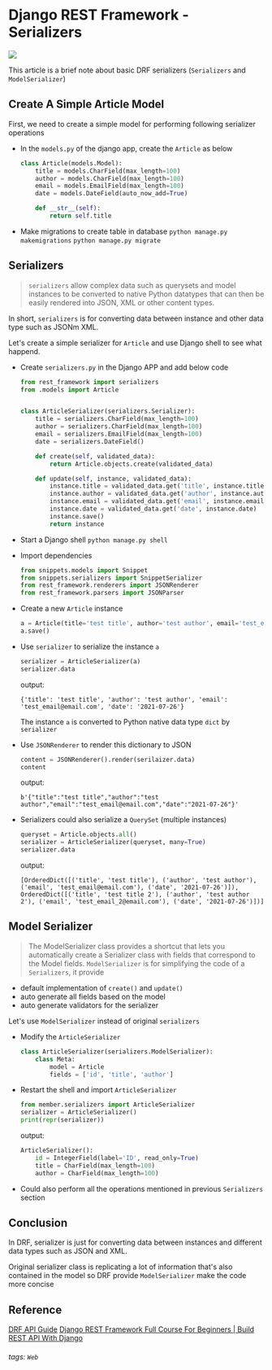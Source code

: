 # Django REST Framework - Serializers

![](https://i.imgur.com/wmsjgHa.png)

This article is a brief note about basic DRF serializers (`Serializers` and `ModelSerializer`)

## Create A Simple Article Model

First, we need to create a simple model for performing following serializer operations

- In the `models.py` of the django app, create the `Article` as below

    ```python
    class Article(models.Model):
        title = models.CharField(max_length=100)
        author = models.CharField(max_length=100)
        email = models.EmailField(max_length=100)
        date = models.DateField(auto_now_add=True)

        def __str__(self):
            return self.title
    ```

- Make migrations to create table in database
    `python manage.py makemigrations`
    `python manage.py migrate`

## Serializers

>`serializers` allow complex data such as querysets and model instances to be converted to native Python datatypes that can then be easily rendered into JSON, XML or other content types.

In short, `serializers` is for converting data between instance and other data type such as JSONm XML.

Let's create a simple serializer for `Article` and use Django shell to see what happend.

- Create `serializers.py` in the Django APP and add below code
    ```python
    from rest_framework import serializers
    from .models import Article


    class ArticleSerializer(serializers.Serializer):
        title = serializers.CharField(max_length=100)
        author = serializers.CharField(max_length=100)
        email = serializers.EmailField(max_length=100)
        date = serializers.DateField()

        def create(self, validated_data):
            return Article.objects.create(validated_data)

        def update(self, instance, validated_data):
            instance.title = validated_data.get('title', instance.title)
            instance.author = validated_data.get('author', instance.author)
            instance.email = validated_data.get('email', instance.email)
            instance.date = validated_data.get('date', instance.date)
            instance.save()
            return instance
    ```
    
- Start a Django shell
    `python manage.py shell`

- Import dependencies
    ```python
    from snippets.models import Snippet
    from snippets.serializers import SnippetSerializer
    from rest_framework.renderers import JSONRenderer
    from rest_framework.parsers import JSONParser
    ```
- Create a new `Article` instance
    ```python
    a = Article(title='test title', author='test author', email='test_email@email.com')`
    a.save()
    ```

- Use `serializer` to serialize the instance `a`
    ```python
    serializer = ArticleSerializer(a)
    serializer.data
    ```
    
    output:
    
    `{'title': 'test title', 'author': 'test author', 'email': 'test_email@email.com', 'date': '2021-07-26'}`
    
    The instance `a` is converted to Python native data type `dict` by `serializer`
    
- Use `JSONRenderer` to render this dictionary to JSON
    ```python
    content = JSONRenderer().render(serilaizer.data)
    content
    ```
    
    output:
    
    `b'{"title":"test title","author":"test author","email":"test_email@email.com","date":"2021-07-26"}'`

- Serializers could also serialize a `QuerySet` (multiple instances)
    ```python
    queryset = Article.objects.all()
    serializer = ArticleSerializer(queryset, many=True)
    serializer.data
    ```
    
    output:
    
    ```
    [OrderedDict([('title', 'test title'), ('author', 'test author'), ('email', 'test_email@email.com'), ('date', '2021-07-26')]), OrderedDict([('title', 'test title 2'), ('author', 'test author 2'), ('email', 'test_email_2@email.com'), ('date', '2021-07-26')])]
    ```

## Model Serializer

> The ModelSerializer class provides a shortcut that lets you automatically create a Serializer class with fields that correspond to the Model fields.
`ModelSerializer` is for simplifying the code of a `Serializers`, it provide
- default implementation of `create()` and `update()`
- auto generate all fields based on the model
- auto generate validators for the serializer

Let's use `ModelSerializer` instead of original `serializers`

- Modify the `ArticleSerializer`
    ```python
    class ArticleSerializer(serializers.ModelSerializer):
        class Meta:
            model = Article
            fields = ['id', 'title', 'author']
    ```

- Restart the shell and import `ArticleSerializer`
    ```python
    from member.serializers import ArticleSerializer
    serializer = ArticleSerializer()
    print(repr(serializer))
    ```

    output:

    ```python
    ArticleSerializer():
        id = IntegerField(label='ID', read_only=True)
        title = CharField(max_length=100)
        author = CharField(max_length=100)
    ```
    
- Could also perform all the operations mentioned in previous `Serializers` section

## Conclusion

In DRF, serializer is just for converting data between instances and different data types such as JSON and XML.

Original serializer class is replicating a lot of information that's also contained in the model so DRF provide `ModelSerializer` make the code more concise

## Reference

[DRF API Guide](https://www.django-rest-framework.org/api-guide/serializers/#serializers)
[Django REST Framework Full Course For Beginners | Build REST API With Django](https://www.django-rest-framework.org/api-guide/serializers/#serializers)

###### tags: `Web`